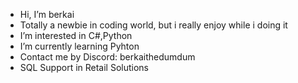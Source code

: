 -  Hi, I’m berkai
-  Totally a newbie in coding world, but i really enjoy while i doing it
-  I’m interested in C#,Python
-  I’m currently learning Pyhton
-  Contact me by Discord: berkaithedumdum
-  SQL Support in Retail Solutions
<!---
tongelberkay/tongelberkay is a ✨ special ✨ repository because its `README.md` (this file) appears on your GitHub profile.
You can click the Preview link to take a look at your changes.
--->
